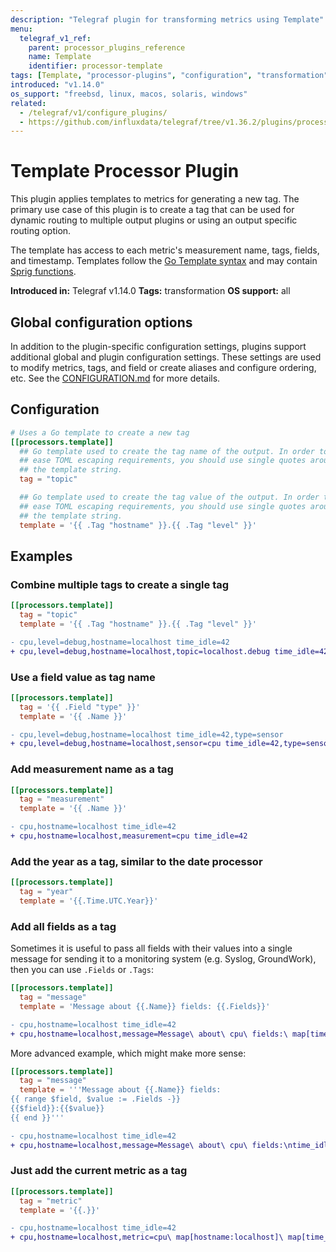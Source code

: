 ```yaml
---
description: "Telegraf plugin for transforming metrics using Template"
menu:
  telegraf_v1_ref:
    parent: processor_plugins_reference
    name: Template
    identifier: processor-template
tags: [Template, "processor-plugins", "configuration", "transformation"]
introduced: "v1.14.0"
os_support: "freebsd, linux, macos, solaris, windows"
related:
  - /telegraf/v1/configure_plugins/
  - https://github.com/influxdata/telegraf/tree/v1.36.2/plugins/processors/template/README.md, Template Plugin Source
---
```


# Template Processor Plugin

This plugin applies templates to metrics for generating a new tag. The primary
use case of this plugin is to create a tag that can be used for dynamic routing
to multiple output plugins or using an output specific routing option.

The template has access to each metric's measurement name, tags, fields, and
timestamp. Templates follow the [Go Template syntax](https://golang.org/pkg/text/template/) and may contain
[Sprig functions](http://masterminds.github.io/sprig/).

**Introduced in:** Telegraf v1.14.0
**Tags:** transformation
**OS support:** all

[template]: https://golang.org/pkg/text/template/
[sprig]: http://masterminds.github.io/sprig/

## Global configuration options <!-- @/docs/includes/plugin_config.md -->

In addition to the plugin-specific configuration settings, plugins support
additional global and plugin configuration settings. These settings are used to
modify metrics, tags, and field or create aliases and configure ordering, etc.
See the [CONFIGURATION.md](/telegraf/v1/configuration/#plugins) for more details.

[CONFIGURATION.md]: ../../../docs/CONFIGURATION.md#plugins

## Configuration

```toml @sample.conf
# Uses a Go template to create a new tag
[[processors.template]]
  ## Go template used to create the tag name of the output. In order to
  ## ease TOML escaping requirements, you should use single quotes around
  ## the template string.
  tag = "topic"

  ## Go template used to create the tag value of the output. In order to
  ## ease TOML escaping requirements, you should use single quotes around
  ## the template string.
  template = '{{ .Tag "hostname" }}.{{ .Tag "level" }}'
```

## Examples

### Combine multiple tags to create a single tag

```toml
[[processors.template]]
  tag = "topic"
  template = '{{ .Tag "hostname" }}.{{ .Tag "level" }}'
```

```diff
- cpu,level=debug,hostname=localhost time_idle=42
+ cpu,level=debug,hostname=localhost,topic=localhost.debug time_idle=42
```

### Use a field value as tag name

```toml
[[processors.template]]
  tag = '{{ .Field "type" }}'
  template = '{{ .Name }}'
```

```diff
- cpu,level=debug,hostname=localhost time_idle=42,type=sensor
+ cpu,level=debug,hostname=localhost,sensor=cpu time_idle=42,type=sensor
```

### Add measurement name as a tag

```toml
[[processors.template]]
  tag = "measurement"
  template = '{{ .Name }}'
```

```diff
- cpu,hostname=localhost time_idle=42
+ cpu,hostname=localhost,measurement=cpu time_idle=42
```

### Add the year as a tag, similar to the date processor

```toml
[[processors.template]]
  tag = "year"
  template = '{{.Time.UTC.Year}}'
```

### Add all fields as a tag

Sometimes it is useful to pass all fields with their values into a single
message for sending it to a monitoring system (e.g. Syslog, GroundWork), then
you can use `.Fields` or `.Tags`:

```toml
[[processors.template]]
  tag = "message"
  template = 'Message about {{.Name}} fields: {{.Fields}}'
```

```diff
- cpu,hostname=localhost time_idle=42
+ cpu,hostname=localhost,message=Message\ about\ cpu\ fields:\ map[time_idle:42] time_idle=42
```

More advanced example, which might make more sense:

```toml
[[processors.template]]
  tag = "message"
  template = '''Message about {{.Name}} fields:
{{ range $field, $value := .Fields -}}
{{$field}}:{{$value}}
{{ end }}'''
```

```diff
- cpu,hostname=localhost time_idle=42
+ cpu,hostname=localhost,message=Message\ about\ cpu\ fields:\ntime_idle:42\n time_idle=42
```

### Just add the current metric as a tag

```toml
[[processors.template]]
  tag = "metric"
  template = '{{.}}'
```

```diff
- cpu,hostname=localhost time_idle=42
+ cpu,hostname=localhost,metric=cpu\ map[hostname:localhost]\ map[time_idle:42]\ 1257894000000000000 time_idle=42
```
